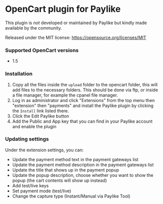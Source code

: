# OpenCart plugin for Paylike

This plugin is *not* developed or maintained by Paylike but kindly made
available by the community.

Released under the MIT license: https://opensource.org/licenses/MIT

### Supported OpenCart versions

- 1.5

### Installation

1. Copy all the files inside the `upload` folder to the opencart folder, this will add files to the necessary folders. This should be done via ftp, or inside a file manager, for example the cpanel file manager. 
2. Log in as administrator and click  "Extensions" from the top menu then "extension" then "payments" and install the Paylike plugin by clicking the `Install` link listed there.
3. Click the Edit Paylike button 
4. Add the Public and App key that you can find in your Paylike account and enable the plugin


### Updating settings

Under the extension settings, you can:
 * Update the payment method text in the payment gateways list
 * Update the payment method description in the payment gateways list
 * Update the title that shows up in the payment popup 
 * Update the popup description, choose whether you want to show the popup  (the cart contents will show up instead)
 * Add test/live keys
 * Set payment mode (test/live)
 * Change the capture type (Instant/Manual via Paylike Tool)
 
  

